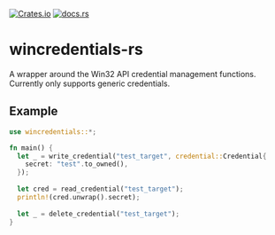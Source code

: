 [![Crates.io](https://img.shields.io/crates/v/wincredentials)](https://crates.io/crates/wincredentials)
[![docs.rs](https://img.shields.io/docsrs/wincredentials)](https://docs.rs/wincredentials)

# wincredentials-rs
A wrapper around the Win32 API credential management functions. Currently only supports generic credentials.

## Example
```rs
use wincredentials::*;

fn main() {
  let _ = write_credential("test_target", credential::Credential{
    secret: "test".to_owned(),
  });
  
  let cred = read_credential("test_target");
  println!(cred.unwrap().secret);
  
  let _ = delete_credential("test_target");
}
```
